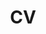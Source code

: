 ---
layout: archive
title: "CV"
permalink: /files/annadeza.pdf
author_profile: true
redirect_from:
  - /resume
  - /cv
---